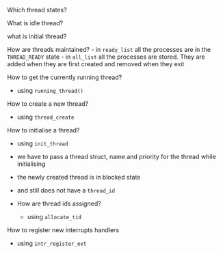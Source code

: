 
Which thread states?

What is idle thread?

what is initial thread?

How are threads maintained?
	- in `ready_list` all the processes are in the `THREAD_READY` state
	- in `all_list` all the processes are stored. They are added when they are first created and removed when they exit

How to get the currently running thread?
- using `running_thread()`


How to create a new thread?
- using `thread_create`

How to initialise a thread?
- using `init_thread`
- we have to pass a thread struct, name and priority for the thread while initialising
- the newly created thread is in blocked state
- and still does not have a `thread_id`

- How are thread ids assigned?
	- using `allocate_tid`

How to register new interrupts handlers
- using `intr_register_ext`
